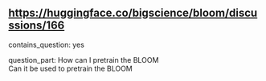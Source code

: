 ## https://huggingface.co/bigscience/bloom/discussions/166

contains_question: yes

question_part: How can I pretrain the BLOOM  
Can it be used to pretrain the BLOOM